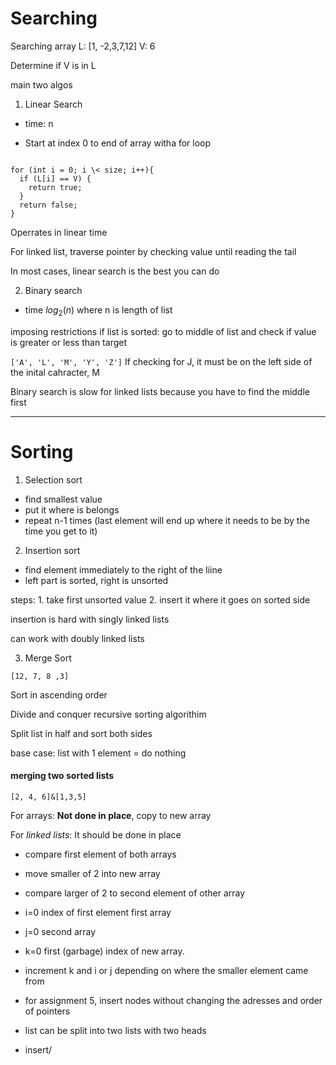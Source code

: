 # Searching


Searching array L: \[1, -2,3,7,12\] V: 6

Determine if V is in L

main two algos

1.  Linear Search

- time: n

- Start at index 0 to end of array witha for loop

```

for (int i = 0; i \< size; i++){
  if (L[i] == V) {
    return true;
  }
  return false;
}
```

Operrates in linear time

For linked list, traverse pointer by checking value until reading the tail

In most cases, linear search is the best you can do

2. Binary search 

- time $log_2(n)$ where n is length of list

imposing restrictions
if list is sorted:
go to middle of list and check if value is greater or less than target

`['A', 'L', 'M', 'Y', 'Z']`
If checking for J, it must be on the left side of the inital cahracter, M

Binary search is slow for linked lists because you have to find the middle first

---


# Sorting

1. Selection sort

- find smallest value
- put it where is belongs
- repeat n-1 times (last element will end up where it needs to be by the time you get to it)


2. Insertion sort

- find element immediately to the right of the liine
- left part is sorted, right is unsorted

steps:  1. take first unsorted value
        2. insert it where it goes on sorted side
        
insertion is hard with singly linked lists

can work with doubly linked lists

3. Merge Sort

`[12, 7, 8 ,3]`

Sort in ascending order

Divide and conquer recursive sorting algorithim

Split list in half and sort both sides

base case: list with 1 element = do nothing

#### merging two sorted lists

`[2, 4, 6]&[1,3,5]`

For arrays: **Not done in place**, copy to new array

For *linked lists*: It should be done in place

- compare first element of both arrays

- move smaller of 2 into new array

- compare larger of 2 to second element of other array

- i=0 index of first element first array
- j=0 second array
- k=0 first (garbage) index of new array.

- increment k and i or j depending on where the smaller element came from

- for assignment 5, insert nodes without changing the adresses and order of pointers

- list can be split into two lists with two heads

- insert/ 


